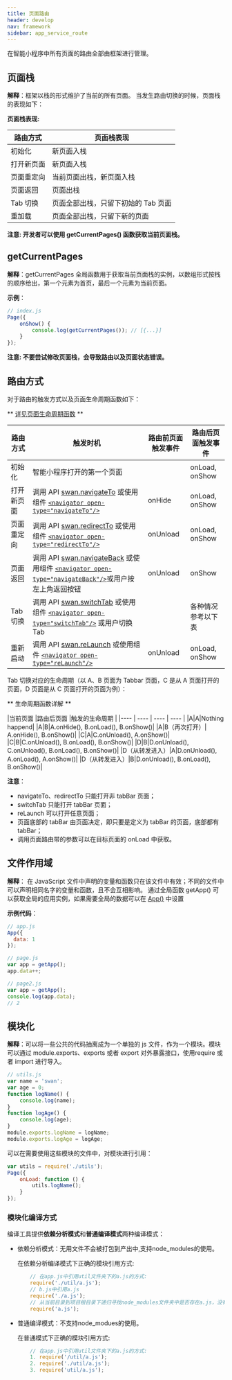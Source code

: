 ```yaml
---
title: 页面路由
header: develop
nav: framework
sidebar: app_service_route
---
```


在智能小程序中所有页面的路由全部由框架进行管理。

## 页面栈

**解释**：框架以栈的形式维护了当前的所有页面。 当发生路由切换的时候，页面栈的表现如下：

**页面栈表现:**

|路由方式 |页面栈表现 |
|---- | ---- |
|初始化 |新页面入栈 |
|打开新页面	|新页面入栈 |
|页面重定向 |当前页面出栈，新页面入栈 |
|页面返回 |页面出栈 |
|Tab 切换 |页面全部出栈，只留下初始的 Tab 页面 |
|重加载 |页面全部出栈，只留下新的页面 |

**注意: 开发者可以使用 getCurrentPages() 函数获取当前页面栈。**

## getCurrentPages

**解释**：getCurrentPages 全局函数用于获取当前页面栈的实例，以数组形式按栈的顺序给出，第一个元素为首页，最后一个元素为当前页面。

**示例**： 

```js
// index.js
Page({
    onShow() {
        console.log(getCurrentPages()); // [{...}]
    }
});
```

**注意: 不要尝试修改页面栈，会导致路由以及页面状态错误。**

## 路由方式

对于路由的触发方式以及页面生命周期函数如下：

** [详见页面生命周期函数](https://smartprogram.baidu.com/docs/develop/framework/app_service_page/#%E7%94%9F%E5%91%BD%E5%91%A8%E6%9C%9F%E5%87%BD%E6%95%B0/) **

|路由方式 |触发时机 |路由前页面触发事件 |路由后页面触发事件 |
|---- | ---- | ---- | ---- |
|初始化 |智能小程序打开的第一个页面 | |onLoad, onShow |
|打开新页面 |调用 API [swan.navigateTo](https://smartprogram.baidu.com/docs/develop/api/show_tab/#swan-navigateTo/) 或使用组件 [`<navigator open-type="navigateTo"/>`](https://smartprogram.baidu.com/docs/develop/component/nav/#navigator/) | onHide |onLoad, onShow |
|页面重定向 |调用 API [swan.redirectTo](https://smartprogram.baidu.com/docs/develop/api/show_tab/#swan-redirectTo/) 或使用组件 [`<navigator open-type="redirectTo"/>`](https://smartprogram.baidu.com/docs/develop/component/nav/#navigator/) | onUnload |onLoad, onShow |
|页面返回  |调用 API [swan.navigateBack](https://smartprogram.baidu.com/docs/develop/api/show_tab/#swan-navigateBack/) 或使用组件 [`<navigator open-type="navigateBack"/>`](https://smartprogram.baidu.com/docs/develop/component/nav/#navigator/)或用户按左上角返回按钮 | onUnload |onShow |
|Tab 切换  |调用 API [swan.switchTab](https://smartprogram.baidu.com/docs/develop/api/show_tab/#swan-switchTab/) 或使用组件 [`<navigator open-type="switchTab"/>`](https://smartprogram.baidu.com/docs/develop/component/nav/#navigator/) 或用户切换 Tab | | 各种情况参考以下表 |
|重新启动  |调用 API [swan.reLaunch](https://smartprogram.baidu.com/docs/develop/api/show_tab/#swan-reLaunch/) 或使用组件 [`<navigator open-type="reLaunch"/>`](https://smartprogram.baidu.com/docs/develop/component/nav/#navigator/) | onUnload | onLoad, onShow |

Tab 切换对应的生命周期（以 A、B 页面为 Tabbar 页面，C 是从 A 页面打开的页面，D 页面是从 C 页面打开的页面为例）：

** 生命周期函数详解 **

|当前页面 |路由后页面 |触发的生命周期 |
|---- | ---- | ---- | ---- |
|A|A|Nothing happend|
|A|B|A.onHide(), B.onLoad(), B.onShow()|
|A|B（再次打开）| A.onHide(), B.onShow()|
|C|A|C.onUnload(), A.onShow()|
|C|B|C.onUnload(), B.onLoad(), B.onShow()|
|D|B|D.onUnload(), C.onUnload(), B.onLoad(), B.onShow()|
|D（从转发进入）|A|D.onUnload(), A.onLoad(), A.onShow()|
|D（从转发进入）|B|D.onUnload(), B.onLoad(), B.onShow()|

**注意**：
- navigateTo、redirectTo 只能打开非 tabBar 页面；
- switchTab 只能打开 tabBar 页面；
- reLaunch 可以打开任意页面；
- 页面底部的 tabBar 由页面决定，即只要是定义为 tabBar 的页面，底部都有 tabBar；
- 调用页面路由带的参数可以在目标页面的 onLoad 中获取。

## 文件作用域 

**解释**： 在 JavaScript 文件中声明的变量和函数只在该文件中有效；不同的文件中可以声明相同名字的变量和函数，且不会互相影响。
通过全局函数 getApp() 可以获取全局的应用实例，如果需要全局的数据可以在 [App()](https://smartprogram.baidu.com/docs/develop/framework/app_service_register/#App/) 中设置

**示例代码**：

```js
// app.js
App({
  data: 1
});
```

```js
// page.js
var app = getApp();
app.data++;
```

```js
// page2.js
var app = getApp();
console.log(app.data);
// 2
```

## 模块化

**解释**：可以将一些公共的代码抽离成为一个单独的 js 文件，作为一个模块。模块可以通过 module.exports、exports 或者 export 对外暴露接口，使用require 或者 import 进行导入。

```js
// utils.js
var name = 'swan';
var age = 0;
function logName() {
    console.log(name);
}
function logAge() {
    console.log(age);
}
module.exports.logName = logName;
module.exports.logAge = logAge;
```

可以在需要使用这些模块的文件中，对模块进行引用：

```js
var utils = require('./utils');
Page({
    onLoad: function () {
        utils.logName();
    }
});
```

### 模块化编译方式


编译工具提供**依赖分析模式**和**普通编译模式**两种编译模式：

* 依赖分析模式：无用文件不会被打包到产出中,支持node_modules的使用。

    在依赖分析编译模式下正确的模块引用方式:

    ```js
        // 在app.js中引用util文件夹下的a.js的方式:
        require('./util/a.js');
        // b.js中引用a.js
        require('./a.js');
        // 从当前目录到项目根目录下递归寻找node_modules文件夹中是否存在a.js，没有则报错；
        require('a.js');
    ```

* 普通编译模式：不支持node_modues的使用。

    在普通模式下正确的模块引用方式:
    ```js
        // 在app.js中引用util文件夹下的a.js的方式:
        1. require('/util/a.js');
        2. require('./util/a.js');
        3. require('util/a.js');
    ```


